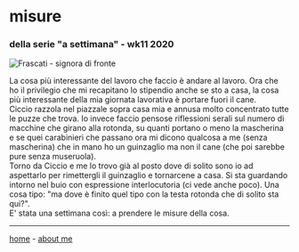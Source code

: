 # misure   
### della serie "a settimana" - wk11 2020   

![](https://drive.google.com/uc?id=1B9ffdAtnWsqaPykeoCCbIRWFeI1rkGgf "Frascati - signora di fronte")  

La cosa più interessante del lavoro che faccio è andare al lavoro. Ora che ho il privilegio che mi recapitano lo stipendio anche se sto a casa, la cosa più interessante della mia giornata lavorativa è portare fuori il cane.  
Ciccio razzola nel piazzale sopra casa mia e annusa molto concentrato tutte le puzze che trova. Io invece faccio pensose riflessioni serali sul numero di macchine che girano alla rotonda, su quanti portano o meno la mascherina e se quei carabinieri che passano ora mi dicono qualcosa a me (senza mascherina) che in mano ho un guinzaglio ma non il cane (che poi sarebbe pure senza museruola).   
Torno da Ciccio e me lo trovo già al posto dove di solito sono io ad aspettarlo per rimettergli il guinzaglio e tornarcene a casa. Si sta guardando intorno nel buio con espressione interlocutoria (ci vede anche poco). Una cosa tipo: "ma dove è finito quel tipo con la testa rotonda che di solito sta qui?".  
E' stata una settimana così: a prendere le misure della cosa.   

---  
[home](/index.md) - [about me](/aboutme.md)    
